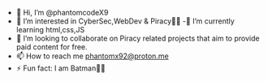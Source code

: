 - 👋 Hi, I’m @phantomcodeX9
- 👀 I’m interested in CyberSec,WebDev & Piracy😶‍🌫️
-🌱 I’m currently learning html,css,JS
- 💞️ I’m looking to collaborate on Piracy related projects that aim to provide paid content for free.
- 📫 How to reach me phantomx92@proton.me
- ⚡ Fun fact: I am Batman🦇🦇

<!---
phantomcodeX9/phantomcodeX9 is a ✨ special ✨ repository because its `README.md` (this file) appears on your GitHub profile.
You can click the Preview link to take a look at your changes.
--->
